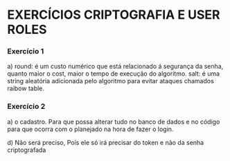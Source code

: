 # EXERCÍCIOS CRIPTOGRAFIA E USER ROLES

### Exercício 1

a) round: é um custo numérico que está relacionado á segurança da senha, quanto maior o cost, maior o tempo de execução do algoritmo.
salt: é uma string aleatória adicionada pelo algoritmo para evitar ataques chamados raibow table.

### Exercício 2

a) o cadastro. Para que possa alterar tudo no banco de dados e no código para que ocorra com o planejado na hora de fazer o login.

d) Não será preciso, Poís ele só irá precisar do token e não da senha criptografada